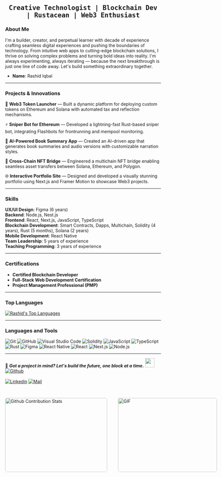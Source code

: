 <h2 align='center'><samp><strong>Creative Technologist | Blockchain Dev | Rustacean | Web3 Enthusiast</strong></samp></h2>   

### About Me

I'm a builder, creator, and perpetual learner with decade of experience crafting seamless digital experiences and pushing the boundaries of technology. From intuitive web apps to cutting-edge blockchain solutions, I thrive on solving complex problems and turning bold ideas into reality. I'm always experimenting, always iterating — because the next breakthrough is just one line of code away. Let's build something extraordinary together.

- **Name**: Rashid Iqbal 

---

### Projects & Innovations

🚀 **Web3 Token Launcher** — Built a dynamic platform for deploying custom tokens on Ethereum and Solana with automated tax and reflection mechanisms.

⚡ **Sniper Bot for Ethereum** — Developed a lightning-fast Rust-based sniper bot, integrating Flashbots for frontrunning and mempool monitoring.

🎨 **AI-Powered Book Summary App** — Created an AI-driven app that generates book summaries and audio versions with customizable narration styles.

🌉 **Cross-Chain NFT Bridge** — Engineered a multichain NFT bridge enabling seamless asset transfers between Solana, Ethereum, and Polygon.

🌐 **Interactive Portfolio Site** — Designed and developed a visually stunning portfolio using Next.js and Framer Motion to showcase Web3 projects.

---

### Skills

**UX/UI Design**: Figma (6 years)  
**Backend**: Node.js, Nest.js  
**Frontend**: React, Next.js, JavaScript, TypeScript  
**Blockchain Development**: Smart Contracts, Dapps, Multichain, Solidity (4 years), Rust (5 months), Solana (2 years)  
**Mobile Development**: React Native  
**Team Leadership**: 5 years of experience  
**Teaching Programming**: 3 years of experience  

---

### Certifications

- **Certified Blockchain Developer**
- **Full-Stack Web Development Certification**
- **Project Management Professional (PMP)**

---

### Top Languages

[![Rashid's Top Languages](https://github-readme-stats.vercel.app/api/top-langs/?username=thatgroot&layout=compact&theme=radical)](https://github.com/anuraghazra/github-readme-stats)

---

### Languages and Tools

![Git](https://img.shields.io/badge/-Git-000000?style=flat&logo=git&logoColor=F05032&labelColor=ffffff)
![GitHub](https://img.shields.io/badge/-GitHub-000000?style=flat&logo=github&logoColor=000000&labelColor=ffffff)
![Visual Studio Code](https://img.shields.io/badge/-VSCode-000000?style=flat&logo=visual-studio-code&labelColor=007ACC)
![Solidity](https://img.shields.io/badge/-Solidity-000000?style=flat&logo=solidity&logoColor=white&labelColor=363636)
![JavaScript](https://img.shields.io/badge/-JavaScript-000000?style=flat&logo=javascript&logoColor=F7DF1E&labelColor=ffffff)
![TypeScript](https://img.shields.io/badge/-TypeScript-000000?style=flat&logo=typescript&logoColor=white&labelColor=3178C6)
![Rust](https://img.shields.io/badge/-Rust-000000?style=flat&logo=rust&logoColor=white&labelColor=B7410E)
![Figma](https://img.shields.io/badge/-Figma-000000?style=flat&logo=figma&logoColor=white&labelColor=F24E1E)
![React Native](https://img.shields.io/badge/-React%20Native-000000?style=flat&logo=react&logoColor=61DAFB&labelColor=ffffff)
![React](https://img.shields.io/badge/-React-000000?style=flat&logo=react&logoColor=61DAFB&labelColor=ffffff)
![Next.js](https://img.shields.io/badge/-Next.js-000000?style=flat&logo=next.js&logoColor=000000&labelColor=ffffff)
![Node.js](https://img.shields.io/badge/-Node.js-000000?style=flat&logo=node.js&logoColor=339933&labelColor=ffffff)

---

📝 **_Got a project in mind? Let's build the future, one block at a time._** <img src="https://media.giphy.com/media/WUlplcMpOCEmTGBtBW/giphy.gif" width="30"> [![Github](https://img.shields.io/github/followers/thatgroot?label=Follow%20Me&style=social)](https://github.com/thatgroot)
<br>
<br>
[![Linkedin](https://img.shields.io/badge/LinkedIn-Rashid%20Iqbal-blue?logo=Linkedin&logoColor=blue&labelColor=black)](https://www.linkedin.com/in/thatgroot/)
[![Mail](https://img.shields.io/badge/Gmail-Rashid%20Iqbal-blue?logo=Gmail&logoColor=blue&labelColor=black)](mailto:ifreetsamit+dev@gmail.com) 

</br>
<p style="display: flex; justify-content: space-between;">
<img style="border-radius: 5px; margin-bottom: 5px" alt="Github Contribution Stats" width="330px" height="240px" src="https://github-contribution-stats.vercel.app/api/?username=thatgroot" />
<img style="border-radius: 5px; margin: 0 0 5px 35px;" alt="GIF" width="320px" height="240px" src="https://miro.medium.com/max/875/1*Urc28sbnORGOW5oyohQ06g.gif" />
</p>
